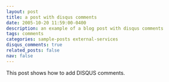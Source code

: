 ```yaml
---
layout: post
title: a post with disqus comments
date: 2005-10-20 11:59:00-0400
description: an example of a blog post with disqus comments
tags: comments
categories: sample-posts external-services
disqus_comments: true
related_posts: false
nav: false
---
```


This post shows how to add DISQUS comments.
